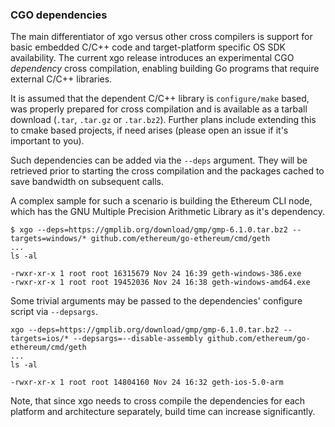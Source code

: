 ### CGO dependencies

The main differentiator of xgo versus other cross compilers is support for basic
embedded C/C++ code and target-platform specific OS SDK availability. The current
xgo release introduces an experimental CGO *dependency* cross compilation, enabling
building Go programs that require external C/C++ libraries.

It is assumed that the dependent C/C++ library is `configure/make` based, was
properly prepared for cross compilation and is available as a tarball download
(`.tar`, `.tar.gz` or `.tar.bz2`). Further plans include extending this to cmake
based projects, if need arises (please open an issue if it's important to you).

Such dependencies can be added via the `--deps` argument. They will be retrieved
prior to starting the cross compilation and the packages cached to save bandwidth
on subsequent calls.

A complex sample for such a scenario is building the Ethereum CLI node, which has
the GNU Multiple Precision Arithmetic Library as it's dependency.

```shell
$ xgo --deps=https://gmplib.org/download/gmp/gmp-6.1.0.tar.bz2 --targets=windows/* github.com/ethereum/go-ethereum/cmd/geth
...
ls -al
```
```text
-rwxr-xr-x 1 root root 16315679 Nov 24 16:39 geth-windows-386.exe
-rwxr-xr-x 1 root root 19452036 Nov 24 16:38 geth-windows-amd64.exe
```

Some trivial arguments may be passed to the dependencies' configure script via `--depsargs`.

```shell
xgo --deps=https://gmplib.org/download/gmp/gmp-6.1.0.tar.bz2 --targets=ios/* --depsargs=--disable-assembly github.com/ethereum/go-ethereum/cmd/geth
...
ls -al
```
```text
-rwxr-xr-x 1 root root 14804160 Nov 24 16:32 geth-ios-5.0-arm
```

Note, that since xgo needs to cross compile the dependencies for each platform
and architecture separately, build time can increase significantly.
